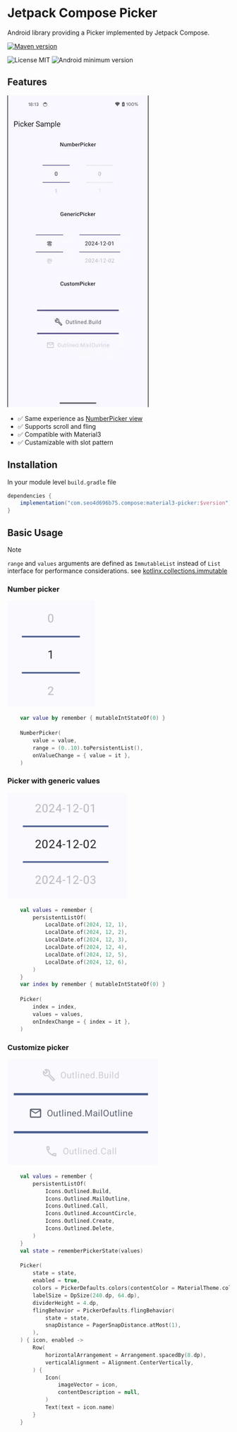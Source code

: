 # Jetpack Compose Picker

Android library providing a Picker implemented by Jetpack Compose.

[![Maven version](https://img.shields.io/maven-central/v/com.seo4d696b75.compose/material3-picker)](https://central.sonatype.com/artifact/com.seo4d696b75.compose/material3-picker)


![License MIT](https://img.shields.io/badge/Apache_2.0-9E9F9F?label=License)
![Android minimum version](https://img.shields.io/badge/26+-9E9F9F?&label=Minimum&logo=android)

## Features

<img src="capture/sample_picker.gif">

- ✅️ Same experience as [NumberPicker view](https://developer.android.com/reference/android/widget/NumberPicker)
- ✅️ Supports scroll and fling
- ✅️ Compatible with Material3
- ✅️ Custamizable with slot pattern

## Installation

In your module level `build.gradle` file

```gradle
dependencies {
    implementation("com.seo4d696b75.compose:material3-picker:$version")
}
```

## Basic Usage

> [!NOTE]
>
> `range` and `values` arguments are defined as `ImmutableList` instead of `List` interface
> for performance considerations. 
> see [kotlinx.collections.immutable](https://github.com/Kotlin/kotlinx.collections.immutable)

### Number picker

<img src="capture/sample_number_picker.png" height="240">

```kotlin
    var value by remember { mutableIntStateOf(0) }

    NumberPicker(
        value = value,
        range = (0..10).toPersistentList(),
        onValueChange = { value = it },
    )
```

### Picker with generic values

<img src="capture/sample_generic_picker.png" height="240">

```kotlin
    val values = remember {
        persistentListOf(
            LocalDate.of(2024, 12, 1),
            LocalDate.of(2024, 12, 2),
            LocalDate.of(2024, 12, 3),
            LocalDate.of(2024, 12, 4),
            LocalDate.of(2024, 12, 5),
            LocalDate.of(2024, 12, 6),
        )
    }
    var index by remember { mutableIntStateOf(0) }

    Picker(
        index = index,
        values = values,
        onIndexChange = { index = it },
    )
```

### Customize picker

<img src="capture/sample_custom_picker.png" height="240">

```kotlin
    val values = remember {
        persistentListOf(
            Icons.Outlined.Build,
            Icons.Outlined.MailOutline,
            Icons.Outlined.Call,
            Icons.Outlined.AccountCircle,
            Icons.Outlined.Create,
            Icons.Outlined.Delete,
        )
    }
    val state = rememberPickerState(values)

    Picker(
        state = state,
        enabled = true,
        colors = PickerDefaults.colors(contentColor = MaterialTheme.colorScheme.secondary),
        labelSize = DpSize(240.dp, 64.dp),
        dividerHeight = 4.dp,
        flingBehavior = PickerDefaults.flingBehavior(
            state = state,
            snapDistance = PagerSnapDistance.atMost(1),
        ),
    ) { icon, enabled ->
        Row(
            horizontalArrangement = Arrangement.spacedBy(8.dp),
            verticalAlignment = Alignment.CenterVertically,
        ) {
            Icon(
                imageVector = icon,
                contentDescription = null,
            )
            Text(text = icon.name)
        }
    }
```

